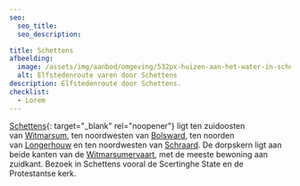 ```yaml
---
seo:
  seo_title:
  seo_description:

title: Schettens
afbeelding:
  image: /assets/img/aanbod/omgeving/532px-huizen-aan-het-water-in-schettens.JPG
  alt: Elfstedenroute varen door Schettens
description: Elfstedenroute door Schettens.
checklist:
  - Lorem
---
```


[Schettens](https://nl.wikipedia.org/wiki/Schettens){: target="_blank" rel="noopener"} ligt ten zuidoosten van&nbsp;[Witmarsum](https://nl.wikipedia.org/wiki/Witmarsum_&#40;Nederland&#41;), ten noordwesten van&nbsp;[Bolsward](https://nl.wikipedia.org/wiki/Bolsward), ten noorden van&nbsp;[Longerhouw](https://nl.wikipedia.org/wiki/Longerhouw)&nbsp;en ten noordwesten van&nbsp;[Schraard](https://nl.wikipedia.org/wiki/Schraard). De dorpskern ligt aan beide kanten van de&nbsp;[Witmarsumervaart](https://nl.wikipedia.org/wiki/Witmarsumervaart), met de meeste bewoning aan zuidkant. Bezoek in Schettens vooral de Scertinghe State en de Protestantse kerk.
